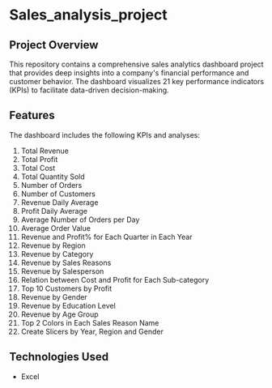 # Sales_analysis_project
## Project Overview
This repository contains a comprehensive sales analytics dashboard project that provides deep insights into a company's financial performance and customer behavior. The dashboard visualizes 21 key performance indicators (KPIs) to facilitate data-driven decision-making.

## Features

The dashboard includes the following KPIs and analyses:

1. Total Revenue
2. Total Profit
3. Total Cost
4. Total Quantity Sold
5. Number of Orders
6. Number of Customers
7. Revenue Daily Average
8. Profit Daily Average
9. Average Number of Orders per Day
10. Average Order Value
11. Revenue and Profit% for Each Quarter in Each Year
12. Revenue by Region
13. Revenue by Category
14. Revenue by Sales Reasons
15. Revenue by Salesperson
16. Relation between Cost and Profit for Each Sub-category
17. Top 10 Customers by Profit
18. Revenue by Gender
19. Revenue by Education Level
20. Revenue by Age Group
21. Top 2 Colors in Each Sales Reason Name
22. Create Slicers by Year, Region and Gender

## Technologies Used

- Excel
